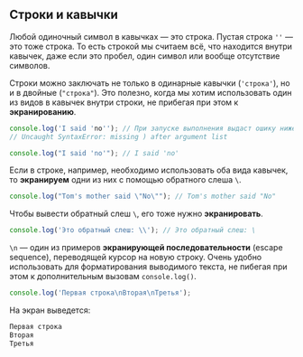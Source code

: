 ## Строки и кавычки
Любой одиночный символ в кавычках — это строка. Пустая строка `''` — это тоже строка. То есть строкой мы считаем всё, что находится внутри кавычек, даже если это пробел, один символ или вообще отсутствие символов.

Строки можно заключать не только в одинарные кавычки (`'строка'`), но и в двойные (`"строка"`). Это полезно, когда мы хотим использовать один из видов в кавычек внутри строки, не прибегая при этом к **экранированию**.
```js
console.log('I said 'no''); // При запуске выполнения выдаст ошику ниже
// Uncaught SyntaxError: missing ) after argument list
```
```js
console.log("I said 'no'"); // I said 'no'
```
Если в строке, например, необходимо использовать оба вида кавычек, то **экранируем** одни из них с помощью обратного слеша `\`.
```js
console.log("Tom's mother said \"No\""); // Tom's mother said "No"
```
Чтобы вывести обратный слеш `\`, его тоже нужно **экранировать**.
```js
console.log('Это обратный слеш: \\'); // Это обратный слеш: \
```
`\n` — один из примеров **экранирующей последовательности** (escape sequence), переводящей курсор на новую строку. Очень удобно использовать для форматирования выводимого текста, не пибегая при этом к дополнительным вызовам `console.log()`.
```js
console.log('Первая строка\nВторая\nТретья');
```
На экран выведется:
```js
Первая строка
Вторая
Третья
```
